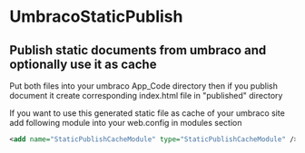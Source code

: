 # UmbracoStaticPublish
## Publish static documents from umbraco and optionally use it as cache

Put both files into your umbraco App_Code directory
then if you publish document it create corresponding index.html file in "published" directory 

If you want to use this generated static file as cache of your umbraco site 
add following module into your web.config in modules section
```xml
<add name="StaticPublishCacheModule" type="StaticPublishCacheModule" />
```
